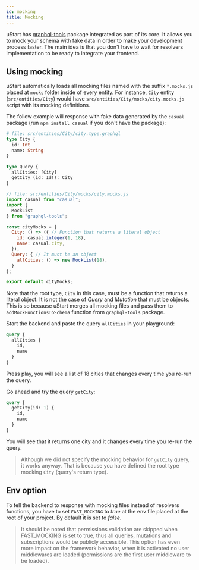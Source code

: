 ```yaml
---
id: mocking
title: Mocking
---
```


uStart has [graphql-tools](https://www.apollographql.com/docs/graphql-tools/) package integrated as part of its core. It allows you to mock your schema with fake data in order to make your development process faster. The main idea is that you don't have to wait for resolvers implementation to be ready to integrate your frontend.

## Using mocking

uStart automatically loads all mocking files named with the suffix `*.mocks.js` placed at `mocks` folder inside of every entity. For instance, `City` entity (`src/entities/City`) would have `src/entities/City/mocks/city.mocks.js` script with its mocking definitions.

The follow example will response with fake data generated by the `casual` package (run `npm install casual` if you don't have the package):

```graphql
# file: src/entities/City/city.type.graphql
type City {
  id: Int
  name: String
}

type Query {
  allCities: [City]
  getCity (id: Id!): City
}
```

```javascript
// file: src/entities/City/mocks/city.mocks.js
import casual from "casual";
import {
  MockList
} from "graphql-tools";

const cityMocks = {
  City: () => ({ // Function that returns a literal object
    id: casual.integer(1, 18),
    name: casual.city,
  }),
  Query: { // It must be an object
    allCities: () => new MockList(18),
  }
};

export default cityMocks;
```

Note that the root type, `City` in this case, must be a function that returns a literal object. It is not the case of *Query* and *Mutation* that must be objects. This is so because uStart merges all mocking files and pass them  to `addMockFunctionsToSchema` function from `graphql-tools` package.

Start the backend and paste the query `allCities` in your playground:
```graphql
query {
  allCities {
    id,
    name
  }
}
```

Press play, you will see a list of 18 cities that changes every time you re-run the query.

Go ahead and try the query `getCity`:
```graphql
query {
  getCity(id: 1) {
    id,
    name
  }
}
```

You will see that it returns one city and it changes every time you re-run the query.

> Although we did not specify the mocking behavior for `getCity` query, it works anyway. That is because you have defined the root type mocking `City` (query's return type).

## Env option

To tell the backend to response with mocking files instead of resolvers functions, you have to set `FAST_MOCKING` to *true* at the env file placed at the root of your project. By default it is set to *false*.

> It should be noted that permissions validation are skipped when FAST_MOCKING is set to true, thus all queries, mutations and subscriptions would be publicly accessible. This option has even more impact on the framework behavior, when it is activated no user middlewares are loaded (permissions are the first user middleware to be loaded).
